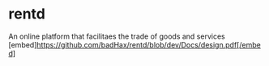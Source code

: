 # rentd
An online platform that facilitaes the trade of goods and services
[embed]https://github.com/badHax/rentd/blob/dev/Docs/design.pdf[/embed]
